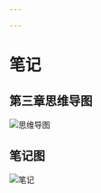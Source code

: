 ```yaml
---

---
```


# 笔记

## 第三章思维导图

![思维导图](https://ws3.sinaimg.cn/large/006tNc79gy1g2wml1gxyij30u014jhdt.jpg)

## 笔记图

![笔记](https://ws1.sinaimg.cn/large/006tNc79gy1g2wm8soe8ij316g0u07um.jpg)





